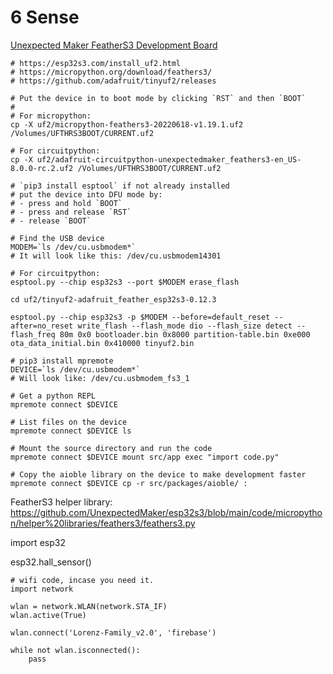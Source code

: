# 6 Sense

[Unexpected Maker FeatherS3 Development Board](https://esp32s3.com/)

```
# https://esp32s3.com/install_uf2.html
# https://micropython.org/download/feathers3/
# https://github.com/adafruit/tinyuf2/releases

# Put the device in to boot mode by clicking `RST` and then `BOOT`
#
# For micropython:
cp -X uf2/micropython-feathers3-20220618-v1.19.1.uf2 /Volumes/UFTHRS3BOOT/CURRENT.uf2

# For circuitpython:
cp -X uf2/adafruit-circuitpython-unexpectedmaker_feathers3-en_US-8.0.0-rc.2.uf2 /Volumes/UFTHRS3BOOT/CURRENT.uf2
```

```
# `pip3 install esptool` if not already installed
# put the device into DFU mode by:
# - press and hold `BOOT`
# - press and release `RST`
# - release `BOOT`

# Find the USB device
MODEM=`ls /dev/cu.usbmodem*`
# It will look like this: /dev/cu.usbmodem14301

# For circuitpython:
esptool.py --chip esp32s3 --port $MODEM erase_flash

cd uf2/tinyuf2-adafruit_feather_esp32s3-0.12.3

esptool.py --chip esp32s3 -p $MODEM --before=default_reset --after=no_reset write_flash --flash_mode dio --flash_size detect --flash_freq 80m 0x0 bootloader.bin 0x8000 partition-table.bin 0xe000 ota_data_initial.bin 0x410000 tinyuf2.bin
```

```
# pip3 install mpremote
DEVICE=`ls /dev/cu.usbmodem*`
# Will look like: /dev/cu.usbmodem_fs3_1

# Get a python REPL
mpremote connect $DEVICE

# List files on the device
mpremote connect $DEVICE ls

# Mount the source directory and run the code
mpremote connect $DEVICE mount src/app exec "import code.py"
```

```
# Copy the aioble library on the device to make development faster
mpremote connect $DEVICE cp -r src/packages/aioble/ :
```

FeatherS3 helper library: https://github.com/UnexpectedMaker/esp32s3/blob/main/code/micropython/helper%20libraries/feathers3/feathers3.py


import esp32

esp32.hall_sensor()

```
# wifi code, incase you need it.
import network

wlan = network.WLAN(network.STA_IF)
wlan.active(True)

wlan.connect('Lorenz-Family_v2.0', 'firebase')

while not wlan.isconnected():
    pass
```
